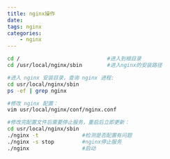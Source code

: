 ```yaml
---
title: nginx操作
date:
tags: nginx
categories:
    - nginx
---
```


```bash
cd /                            #进入到根目录
cd /usr/local/nginx/sbin        #进入nginx的安装路径
```

<!-- more -->

```bash
#进入 nginx 安装目录，查询 nginx 进程:
cd usr/local/nginx/sbin
ps -ef | grep nginx
```

```bash
#修改 nginx 配置：
vim usr/local/nginx/conf/nginx.conf
```

```bash
#修改完配置文件后需要停止服务，重启后立即更新：
cd usr/local/nginx/sbin
./nginx -t              #检测是否配置有问题
./nginx -s stop         #nginx停止服务
./nginx                 #启动
```

